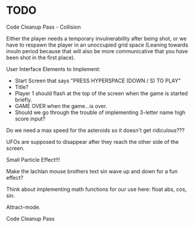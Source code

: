 TODO
=======================================================================================================

Code Cleanup Pass - Collision

Either the player needs a temporary invulnerability after being shot, or we have to respawn the player in an unoccupied grid space (Leaning towards invuln period because that will also be more communicative that you *have* been shot in the first place).

User Interface Elements to Implement:
* Start Screen that says "PRESS HYPERSPACE (DOWN / S) TO PLAY"
* Title?
* Player 1 should flash at the top of the screen when the game is started briefly.
* GAME OVER when the game...is over.
* Should we go through the trouble of implementing 3-letter name high score input?

Do we need a max speed for the asteroids so it doesn't get ridiculous???

UFOs are supposed to disappear after they reach the other side of the screen.

Small Particle Effect!!!

Make the lachlan mouse brothers text sin wave up and down for a fun effect?

Think about implementing math functions for our use here: float abs, cos, sin.

Attract-mode.

Code Cleanup Pass